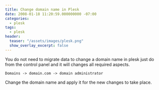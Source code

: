 ```yaml
---
title: Change domain name in Plesk
date: 2008-01-18 11:20:59.000000000 -07:00
categories:
  - plesk
tags:
  - plesk
header:
  teaser: "/assets/images/plesk.png"
  show_overlay_excerpt: false
---
```

You do not need to migrate data to change a domain name in plesk just  do from the control panel and it will changes all required aspects.
```shell
Domains -> domain.com -> domain administrator
```
Change the domain name and apply it for the new changes to take place.

